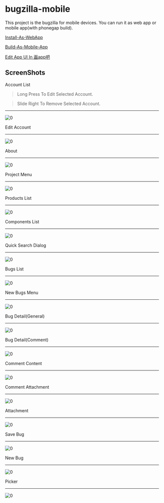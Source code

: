 bugzilla-mobile
===============

This project  is the bugzilla for mobile devices. You can run it as web app or mobile app(with phonegap build).

[Install-As-WebApp](https://github.com/xianjimli/bugzilla-mobile/wiki/Install-As-WebApp)

[Build-As-Mobile-App](https://github.com/xianjimli/bugzilla-mobile/wiki/Build-As-Mobile-App)

[Edit App UI In 画app吧](http://www.drawapp8.com/appedit.php?url=https://github.com/xianjimli/bugzilla-mobile/raw/master/app.jso)

ScreenShots
---------------------------------


Account List

> Long Press To Edit Selected Account.

> Slide Right To Remove Selected Account.

***
![0](https://github.com/xianjimli/bugzilla-mobile/raw/master/screenshots/20140111160133.png)

Edit Account
***
![0](https://github.com/xianjimli/bugzilla-mobile/raw/master/screenshots/20140111160056.png)

About
***
![0](https://github.com/xianjimli/bugzilla-mobile/raw/master/screenshots/20140111160256.png)

Project Menu
***
![0](https://github.com/xianjimli/bugzilla-mobile/raw/master/screenshots/20140111160703.png)

Products List
***
![0](https://github.com/xianjimli/bugzilla-mobile/raw/master/screenshots/20140111160713.png)

Components List
***
![0](https://github.com/xianjimli/bugzilla-mobile/raw/master/screenshots/20140111160749.png)

Quick Search Dialog
***
![0](https://github.com/xianjimli/bugzilla-mobile/raw/master/screenshots/20140111160721.png)

Bugs List
***
![0](https://github.com/xianjimli/bugzilla-mobile/raw/master/screenshots/20140111160805.png)

New Bugs Menu
***
![0](https://github.com/xianjimli/bugzilla-mobile/raw/master/screenshots/20140111160815.png)

Bug Detail(General)
***
![0](https://github.com/xianjimli/bugzilla-mobile/raw/master/screenshots/20140111160830.png)

Bug Detail(Comment)
***
![0](https://github.com/xianjimli/bugzilla-mobile/raw/master/screenshots/20140111160840.png)

Comment Content
***
![0](https://github.com/xianjimli/bugzilla-mobile/raw/master/screenshots/20140111161027.png)

Comment Attachment
***
![0](https://github.com/xianjimli/bugzilla-mobile/raw/master/screenshots/20140111161037.png)

Attachment
***
![0](https://github.com/xianjimli/bugzilla-mobile/raw/master/screenshots/20140111161106.png)


Save Bug
***
![0](https://github.com/xianjimli/bugzilla-mobile/raw/master/screenshots/20140111161158.png)

New Bug
***
![0](https://github.com/xianjimli/bugzilla-mobile/raw/master/screenshots/20140111162310.png)

Picker
***
![0](https://github.com/xianjimli/bugzilla-mobile/raw/master/screenshots/20140111162325.png)
